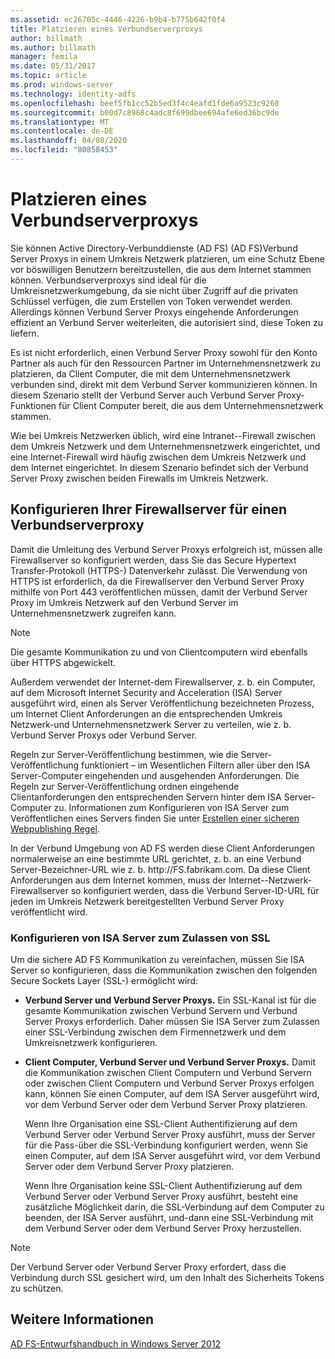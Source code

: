 ```yaml
---
ms.assetid: ec26705c-4446-4226-b9b4-b775b642f0f4
title: Platzieren eines Verbundserverproxys
author: billmath
ms.author: billmath
manager: femila
ms.date: 05/31/2017
ms.topic: article
ms.prod: windows-server
ms.technology: identity-adfs
ms.openlocfilehash: beef5fb1cc52b5ed3f4c4eafd1fde6a9523c9260
ms.sourcegitcommit: b00d7c8968c4adc8f699dbee694afe6ed36bc9de
ms.translationtype: MT
ms.contentlocale: de-DE
ms.lasthandoff: 04/08/2020
ms.locfileid: "80858453"
---
```

# <a name="where-to-place-a-federation-server-proxy"></a>Platzieren eines Verbundserverproxys

Sie können Active Directory-Verbunddienste (AD FS) \(AD FS\)Verbund Server Proxys in einem Umkreis Netzwerk platzieren, um eine Schutz Ebene vor böswilligen Benutzern bereitzustellen, die aus dem Internet stammen können. Verbundserverproxys sind ideal für die Umkreisnetzwerkumgebung, da sie nicht über Zugriff auf die privaten Schlüssel verfügen, die zum Erstellen von Token verwendet werden. Allerdings können Verbund Server Proxys eingehende Anforderungen effizient an Verbund Server weiterleiten, die autorisiert sind, diese Token zu liefern.  
  
Es ist nicht erforderlich, einen Verbund Server Proxy sowohl für den Konto Partner als auch für den Ressourcen Partner im Unternehmensnetzwerk zu platzieren, da Client Computer, die mit dem Unternehmensnetzwerk verbunden sind, direkt mit dem Verbund Server kommunizieren können. In diesem Szenario stellt der Verbund Server auch Verbund Server Proxy-Funktionen für Client Computer bereit, die aus dem Unternehmensnetzwerk stammen.  
  
Wie bei Umkreis Netzwerken üblich, wird eine Intranet\--Firewall zwischen dem Umkreis Netzwerk und dem Unternehmensnetzwerk eingerichtet, und eine Internet\-Firewall wird häufig zwischen dem Umkreis Netzwerk und dem Internet eingerichtet. In diesem Szenario befindet sich der Verbund Server Proxy zwischen beiden Firewalls im Umkreis Netzwerk.  
  
## <a name="configuring-your-firewall-servers-for-a-federation-server-proxy"></a>Konfigurieren Ihrer Firewallserver für einen Verbundserverproxy  
Damit die Umleitung des Verbund Server Proxys erfolgreich ist, müssen alle Firewallserver so konfiguriert werden, dass Sie das Secure Hypertext Transfer-Protokoll \(HTTPS-\) Datenverkehr zulässt. Die Verwendung von HTTPS ist erforderlich, da die Firewallserver den Verbund Server Proxy mithilfe von Port 443 veröffentlichen müssen, damit der Verbund Server Proxy im Umkreis Netzwerk auf den Verbund Server im Unternehmensnetzwerk zugreifen kann.  
  
> [!NOTE]  
> Die gesamte Kommunikation zu und von Clientcomputern wird ebenfalls über HTTPS abgewickelt.  
  
Außerdem verwendet der Internet\-dem Firewallserver, z. b. ein Computer, auf dem Microsoft Internet Security and Acceleration \(ISA\) Server ausgeführt wird, einen als Server Veröffentlichung bezeichneten Prozess, um Internet Client Anforderungen an die entsprechenden Umkreis Netzwerk-und Unternehmensnetzwerk Server zu verteilen, wie z. b. Verbund Server Proxys oder Verbund Server.  
  
Regeln zur Server-Veröffentlichung bestimmen, wie die Server-Veröffentlichung funktioniert – im Wesentlichen Filtern aller über den ISA Server-Computer eingehenden und ausgehenden Anforderungen. Die Regeln zur Server-Veröffentlichung ordnen eingehende Clientanforderungen den entsprechenden Servern hinter dem ISA Server-Computer zu. Informationen zum Konfigurieren von ISA Server zum Veröffentlichen eines Servers finden Sie unter [Erstellen einer sicheren Webpublishing Regel](https://go.microsoft.com/fwlink/?LinkId=75182).  
  
In der Verbund Umgebung von AD FS werden diese Client Anforderungen normalerweise an eine bestimmte URL gerichtet, z. b. an eine Verbund Server-Bezeichner-URL wie z. b. http:\//FS.fabrikam.com. Da diese Client Anforderungen aus dem Internet kommen, muss der Internet\--Netzwerk-Firewallserver so konfiguriert werden, dass die Verbund Server-ID-URL für jeden im Umkreis Netzwerk bereitgestellten Verbund Server Proxy veröffentlicht wird.  
  
### <a name="configuring-isa-server-to-allow-ssl"></a>Konfigurieren von ISA Server zum Zulassen von SSL  
Um die sichere AD FS Kommunikation zu vereinfachen, müssen Sie ISA Server so konfigurieren, dass die Kommunikation zwischen den folgenden Secure Sockets Layer \(SSL-\) ermöglicht wird:  
  
-   **Verbund Server und Verbund Server Proxys.** Ein SSL-Kanal ist für die gesamte Kommunikation zwischen Verbund Servern und Verbund Server Proxys erforderlich. Daher müssen Sie ISA Server zum Zulassen einer SSL-Verbindung zwischen dem Firmennetzwerk und dem Umkreisnetzwerk konfigurieren.  
  
-   **Client Computer, Verbund Server und Verbund Server Proxys.** Damit die Kommunikation zwischen Client Computern und Verbund Servern oder zwischen Client Computern und Verbund Server Proxys erfolgen kann, können Sie einen Computer, auf dem ISA Server ausgeführt wird, vor dem Verbund Server oder dem Verbund Server Proxy platzieren.  
  
    Wenn Ihre Organisation eine SSL-Client Authentifizierung auf dem Verbund Server oder Verbund Server Proxy ausführt, muss der Server für die Pass\-über die SSL-Verbindung konfiguriert werden, wenn Sie einen Computer, auf dem ISA Server ausgeführt wird, vor dem Verbund Server oder dem Verbund Server Proxy platzieren.  
  
    Wenn Ihre Organisation keine SSL-Client Authentifizierung auf dem Verbund Server oder Verbund Server Proxy ausführt, besteht eine zusätzliche Möglichkeit darin, die SSL-Verbindung auf dem Computer zu beenden, der ISA Server ausführt, und\-dann eine SSL-Verbindung mit dem Verbund Server oder dem Verbund Server Proxy herzustellen.  
  
> [!NOTE]  
> Der Verbund Server oder Verbund Server Proxy erfordert, dass die Verbindung durch SSL gesichert wird, um den Inhalt des Sicherheits Tokens zu schützen.  
  
## <a name="see-also"></a>Weitere Informationen
[AD FS-Entwurfshandbuch in Windows Server 2012](AD-FS-Design-Guide-in-Windows-Server-2012.md)

